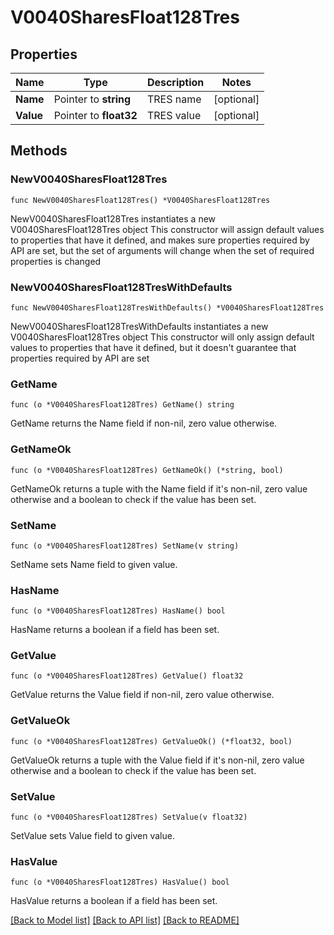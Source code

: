 # V0040SharesFloat128Tres

## Properties

Name | Type | Description | Notes
------------ | ------------- | ------------- | -------------
**Name** | Pointer to **string** | TRES name | [optional] 
**Value** | Pointer to **float32** | TRES value | [optional] 

## Methods

### NewV0040SharesFloat128Tres

`func NewV0040SharesFloat128Tres() *V0040SharesFloat128Tres`

NewV0040SharesFloat128Tres instantiates a new V0040SharesFloat128Tres object
This constructor will assign default values to properties that have it defined,
and makes sure properties required by API are set, but the set of arguments
will change when the set of required properties is changed

### NewV0040SharesFloat128TresWithDefaults

`func NewV0040SharesFloat128TresWithDefaults() *V0040SharesFloat128Tres`

NewV0040SharesFloat128TresWithDefaults instantiates a new V0040SharesFloat128Tres object
This constructor will only assign default values to properties that have it defined,
but it doesn't guarantee that properties required by API are set

### GetName

`func (o *V0040SharesFloat128Tres) GetName() string`

GetName returns the Name field if non-nil, zero value otherwise.

### GetNameOk

`func (o *V0040SharesFloat128Tres) GetNameOk() (*string, bool)`

GetNameOk returns a tuple with the Name field if it's non-nil, zero value otherwise
and a boolean to check if the value has been set.

### SetName

`func (o *V0040SharesFloat128Tres) SetName(v string)`

SetName sets Name field to given value.

### HasName

`func (o *V0040SharesFloat128Tres) HasName() bool`

HasName returns a boolean if a field has been set.

### GetValue

`func (o *V0040SharesFloat128Tres) GetValue() float32`

GetValue returns the Value field if non-nil, zero value otherwise.

### GetValueOk

`func (o *V0040SharesFloat128Tres) GetValueOk() (*float32, bool)`

GetValueOk returns a tuple with the Value field if it's non-nil, zero value otherwise
and a boolean to check if the value has been set.

### SetValue

`func (o *V0040SharesFloat128Tres) SetValue(v float32)`

SetValue sets Value field to given value.

### HasValue

`func (o *V0040SharesFloat128Tres) HasValue() bool`

HasValue returns a boolean if a field has been set.


[[Back to Model list]](../README.md#documentation-for-models) [[Back to API list]](../README.md#documentation-for-api-endpoints) [[Back to README]](../README.md)


